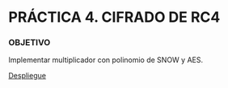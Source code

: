 # PRÁCTICA 4. CIFRADO DE RC4

### OBJETIVO

  Implementar multiplicador con polinomio de SNOW y AES.



[Despliegue](https://alu0100819847.github.io/Multiplicador_SNOW_AES/)

